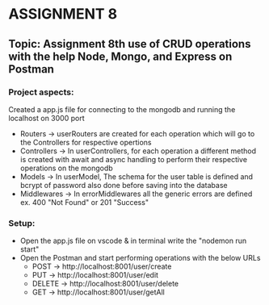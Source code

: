 # ASSIGNMENT 8

## Topic: Assignment 8th use of CRUD operations with the help Node, Mongo, and Express on Postman

### Project aspects:

Created a app.js file for connecting to the mongodb and running the localhost on 3000 port

- Routers -> userRouters are created for each operation which will go to the Controllers for respective opertions
- Controllers -> In userControllers, for each operation a different method is created with await and async handling to perform their respective operations on the mongodb
- Models -> In userModel, The schema for the user table is defined and bcrypt of password also done before saving into the database
- Middlewares -> In errorMiddlewares all the generic errors are defined ex. 400 "Not Found" or 201 "Success"

### Setup:

- Open the app.js file on vscode & in terminal write the "nodemon run start"
- Open the Postman and start performing operations with the below URLs
  - POST -> http://localhost:8001/user/create
  - PUT -> http://localhost:8001/user/edit
  - DELETE -> http://localhost:8001/user/delete
  - GET -> http://localhost:8001/user/getAll

